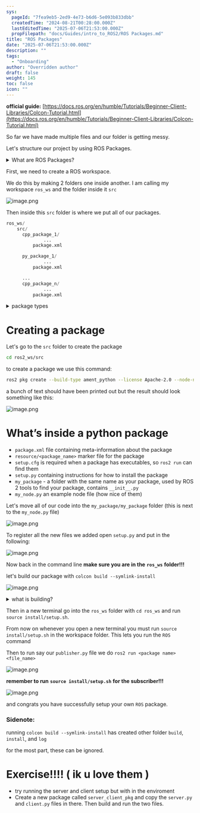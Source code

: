 ```yaml
---
sys:
  pageId: "7fea9eb5-2ed9-4e73-b6d6-5e093b833dbb"
  createdTime: "2024-08-21T00:28:00.000Z"
  lastEditedTime: "2025-07-06T21:53:00.000Z"
  propFilepath: "docs/Guides/intro_to_ROS2/ROS Packages.md"
title: "ROS Packages"
date: "2025-07-06T21:53:00.000Z"
description: ""
tags:
  - "Onboarding"
author: "Overridden author"
draft: false
weight: 145
toc: false
icon: ""
---
```


**official guide:** [https://docs.ros.org/en/humble/Tutorials/Beginner-Client-Libraries/Colcon-Tutorial.html](https://docs.ros.org/en/humble/Tutorials/Beginner-Client-Libraries/Colcon-Tutorial.html)

So far we have made multiple files and our folder is getting messy.

Let's structure our project by using ROS Packages.

<details>
      <summary>What are ROS Packages?</summary>
      ROS Packages are, as the name implies, packages of code that are highly sharable between ROS developers.
  </details>

First, we need to create a ROS workspace.

We do this by making 2 folders one inside another. I am calling my workspace `ros_ws` and the folder inside it `src`

![image.png](https://prod-files-secure.s3.us-west-2.amazonaws.com/d518164a-d88e-44d1-a4ee-3adb3bd8bce0/70706947-fd18-4537-a67b-e12946812d31/image.png?X-Amz-Algorithm=AWS4-HMAC-SHA256&X-Amz-Content-Sha256=UNSIGNED-PAYLOAD&X-Amz-Credential=ASIAZI2LB4665FLYENIO%2F20250724%2Fus-west-2%2Fs3%2Faws4_request&X-Amz-Date=20250724T161123Z&X-Amz-Expires=3600&X-Amz-Security-Token=IQoJb3JpZ2luX2VjEAgaCXVzLXdlc3QtMiJGMEQCIEufEERd6czKn3FUZT3r0okzaIh9R3PnQBWKmgRHoXPeAiBXzllk%2BlJ9%2BkPflI6R0V6kJ1yF7L6pM3k61Y0dbniKVSr%2FAwgxEAAaDDYzNzQyMzE4MzgwNSIMKWyIWNBdUQE6CdnoKtwDWaE7tT2t9PneBWpEPN0l%2BmMf%2BucCVBrAguQQRKGQBTKojqSkEdXsKr4WMOS0jU2FDtACOtX5gVztGhVdtuOlYQWnDFuRJ5c%2BIglgLJhrw97MWjDh%2BxFZe7H8JE%2FYGMD40jpyG61xV24KhUM3YA8tC4Z0LmW%2BAgGAQOx5efguwPBVm2BlmzphcF3ozaA92GZJt8X74a81MuSQLPx%2Bp%2FWkTJqs14cWSsoXsvOOsUDU2FF9L8x%2BOHXUKQkzYEuxV4PXCFfAus9wTwgNneZKd%2B%2BHWBU0rPNWM7m%2Bk4NBTnCImaxry9SraAhzAf6Sn350v%2B0t5jA424kcR6xDLtBDH4Sk9G%2BZX5DUmykXj71uTaP0fcney1XAGZJAJrnT2JJInN4BammBBNOfhacdVcirnkisyD0F9AHJ6ytkZ6GIQUzOjuLptDHeLZeadYkGEKzzKL03vZSRngqDSuqiL%2BjTEestFUmKumQUJ%2BJQhUMu9NoAFiR94MVLZ%2FkKjneLPQ%2F5EKcrPJf76wumB%2F%2FuwaNBnNrDx1Y3xAKABPGyy8QVJ1cMZ8MlrBWQlV8aRWpJ1WiyiyUsKXzxqMWSr94qI4u0h3iLCL4lHPuQ5lP%2FZHg%2BDEdpm5BdDyrfNCkyYYflHCAw6bCJxAY6pgGiVG9XvNQW24x5jqHu95QfT5o8P5%2FC0nT4Nm6yXPhgvQRst3NIa%2FcC67OmUU5Tl9nMpKLL9mY%2BR8VIiRbK9VArW%2FQhBGmc7qCZIF3Gh63Dly4rVHzzXYQYL%2Bh%2BqyCBpt6l0qyuEvKrXtPQEi2efyCD4XCunJ9UyXXQAnrUJaKBGblTULZMAQV21MBOtiHVWeEdg6U7JDD0hmllk8t08OSYvQ0jsYuT&X-Amz-Signature=66be9cec4be68435745323c7f6398748c8803461925ad0a6f8e211ef4bf703ce&X-Amz-SignedHeaders=host&x-amz-checksum-mode=ENABLED&x-id=GetObject)

Then inside this `src` folder is where we put all of our packages.

```python
ros_ws/
    src/
      cpp_package_1/
		      ...
          package.xml

      py_package_1/
		      ...
          package.xml

      ...
      cpp_package_n/
		      ...
          package.xml

```

<details>

<summary>package types</summary>

packages can be either `C++` or python.

the intern file structure is different for each but for this guide we will stick to creating python packages

</details>

# Creating a package

Let's go to the `src` folder to create the package

```bash
cd ros2_ws/src
```

to create a package we use this command:

```bash
ros2 pkg create --build-type ament_python --license Apache-2.0 --node-name my_node my_package
```

a bunch of text should have been printed out but the result should look something like this:

![image.png](https://prod-files-secure.s3.us-west-2.amazonaws.com/d518164a-d88e-44d1-a4ee-3adb3bd8bce0/e6cf1e3f-8512-4a3e-b131-079f800bf3e8/image.png?X-Amz-Algorithm=AWS4-HMAC-SHA256&X-Amz-Content-Sha256=UNSIGNED-PAYLOAD&X-Amz-Credential=ASIAZI2LB4665FLYENIO%2F20250724%2Fus-west-2%2Fs3%2Faws4_request&X-Amz-Date=20250724T161123Z&X-Amz-Expires=3600&X-Amz-Security-Token=IQoJb3JpZ2luX2VjEAgaCXVzLXdlc3QtMiJGMEQCIEufEERd6czKn3FUZT3r0okzaIh9R3PnQBWKmgRHoXPeAiBXzllk%2BlJ9%2BkPflI6R0V6kJ1yF7L6pM3k61Y0dbniKVSr%2FAwgxEAAaDDYzNzQyMzE4MzgwNSIMKWyIWNBdUQE6CdnoKtwDWaE7tT2t9PneBWpEPN0l%2BmMf%2BucCVBrAguQQRKGQBTKojqSkEdXsKr4WMOS0jU2FDtACOtX5gVztGhVdtuOlYQWnDFuRJ5c%2BIglgLJhrw97MWjDh%2BxFZe7H8JE%2FYGMD40jpyG61xV24KhUM3YA8tC4Z0LmW%2BAgGAQOx5efguwPBVm2BlmzphcF3ozaA92GZJt8X74a81MuSQLPx%2Bp%2FWkTJqs14cWSsoXsvOOsUDU2FF9L8x%2BOHXUKQkzYEuxV4PXCFfAus9wTwgNneZKd%2B%2BHWBU0rPNWM7m%2Bk4NBTnCImaxry9SraAhzAf6Sn350v%2B0t5jA424kcR6xDLtBDH4Sk9G%2BZX5DUmykXj71uTaP0fcney1XAGZJAJrnT2JJInN4BammBBNOfhacdVcirnkisyD0F9AHJ6ytkZ6GIQUzOjuLptDHeLZeadYkGEKzzKL03vZSRngqDSuqiL%2BjTEestFUmKumQUJ%2BJQhUMu9NoAFiR94MVLZ%2FkKjneLPQ%2F5EKcrPJf76wumB%2F%2FuwaNBnNrDx1Y3xAKABPGyy8QVJ1cMZ8MlrBWQlV8aRWpJ1WiyiyUsKXzxqMWSr94qI4u0h3iLCL4lHPuQ5lP%2FZHg%2BDEdpm5BdDyrfNCkyYYflHCAw6bCJxAY6pgGiVG9XvNQW24x5jqHu95QfT5o8P5%2FC0nT4Nm6yXPhgvQRst3NIa%2FcC67OmUU5Tl9nMpKLL9mY%2BR8VIiRbK9VArW%2FQhBGmc7qCZIF3Gh63Dly4rVHzzXYQYL%2Bh%2BqyCBpt6l0qyuEvKrXtPQEi2efyCD4XCunJ9UyXXQAnrUJaKBGblTULZMAQV21MBOtiHVWeEdg6U7JDD0hmllk8t08OSYvQ0jsYuT&X-Amz-Signature=e05f4ee49143e78ce93c331669994a53dbb9bcaad059dc6c546795025b7ffc86&X-Amz-SignedHeaders=host&x-amz-checksum-mode=ENABLED&x-id=GetObject)

# What’s inside a python package

- `package.xml` file containing meta-information about the package
- `resource/<package_name>` marker file for the package
- `setup.cfg` is required when a package has executables, so `ros2 run` can find them
- `setup.py` containing instructions for how to install the package
- `my_package` - a folder with the same name as your package, used by ROS 2 tools to find your package, contains `__init__.py`
- `my_node.py` an example node file (how nice of them)

Let's move all of our code into the `my_package/my_package` folder (this is next to the `my_node.py` file)

![image.png](https://prod-files-secure.s3.us-west-2.amazonaws.com/d518164a-d88e-44d1-a4ee-3adb3bd8bce0/9ce58f11-0da9-4d3e-b86d-506a9685d378/image.png?X-Amz-Algorithm=AWS4-HMAC-SHA256&X-Amz-Content-Sha256=UNSIGNED-PAYLOAD&X-Amz-Credential=ASIAZI2LB4665FLYENIO%2F20250724%2Fus-west-2%2Fs3%2Faws4_request&X-Amz-Date=20250724T161123Z&X-Amz-Expires=3600&X-Amz-Security-Token=IQoJb3JpZ2luX2VjEAgaCXVzLXdlc3QtMiJGMEQCIEufEERd6czKn3FUZT3r0okzaIh9R3PnQBWKmgRHoXPeAiBXzllk%2BlJ9%2BkPflI6R0V6kJ1yF7L6pM3k61Y0dbniKVSr%2FAwgxEAAaDDYzNzQyMzE4MzgwNSIMKWyIWNBdUQE6CdnoKtwDWaE7tT2t9PneBWpEPN0l%2BmMf%2BucCVBrAguQQRKGQBTKojqSkEdXsKr4WMOS0jU2FDtACOtX5gVztGhVdtuOlYQWnDFuRJ5c%2BIglgLJhrw97MWjDh%2BxFZe7H8JE%2FYGMD40jpyG61xV24KhUM3YA8tC4Z0LmW%2BAgGAQOx5efguwPBVm2BlmzphcF3ozaA92GZJt8X74a81MuSQLPx%2Bp%2FWkTJqs14cWSsoXsvOOsUDU2FF9L8x%2BOHXUKQkzYEuxV4PXCFfAus9wTwgNneZKd%2B%2BHWBU0rPNWM7m%2Bk4NBTnCImaxry9SraAhzAf6Sn350v%2B0t5jA424kcR6xDLtBDH4Sk9G%2BZX5DUmykXj71uTaP0fcney1XAGZJAJrnT2JJInN4BammBBNOfhacdVcirnkisyD0F9AHJ6ytkZ6GIQUzOjuLptDHeLZeadYkGEKzzKL03vZSRngqDSuqiL%2BjTEestFUmKumQUJ%2BJQhUMu9NoAFiR94MVLZ%2FkKjneLPQ%2F5EKcrPJf76wumB%2F%2FuwaNBnNrDx1Y3xAKABPGyy8QVJ1cMZ8MlrBWQlV8aRWpJ1WiyiyUsKXzxqMWSr94qI4u0h3iLCL4lHPuQ5lP%2FZHg%2BDEdpm5BdDyrfNCkyYYflHCAw6bCJxAY6pgGiVG9XvNQW24x5jqHu95QfT5o8P5%2FC0nT4Nm6yXPhgvQRst3NIa%2FcC67OmUU5Tl9nMpKLL9mY%2BR8VIiRbK9VArW%2FQhBGmc7qCZIF3Gh63Dly4rVHzzXYQYL%2Bh%2BqyCBpt6l0qyuEvKrXtPQEi2efyCD4XCunJ9UyXXQAnrUJaKBGblTULZMAQV21MBOtiHVWeEdg6U7JDD0hmllk8t08OSYvQ0jsYuT&X-Amz-Signature=cd049db04d590a414d5500a2e50a49a1ee1e2519285b250417b31234a3099b12&X-Amz-SignedHeaders=host&x-amz-checksum-mode=ENABLED&x-id=GetObject)

To register all the new files we added open `setup.py` and put in the following:

![image.png](https://prod-files-secure.s3.us-west-2.amazonaws.com/d518164a-d88e-44d1-a4ee-3adb3bd8bce0/1cd7c262-4cae-4496-9d75-c178537d24a2/image.png?X-Amz-Algorithm=AWS4-HMAC-SHA256&X-Amz-Content-Sha256=UNSIGNED-PAYLOAD&X-Amz-Credential=ASIAZI2LB4665FLYENIO%2F20250724%2Fus-west-2%2Fs3%2Faws4_request&X-Amz-Date=20250724T161123Z&X-Amz-Expires=3600&X-Amz-Security-Token=IQoJb3JpZ2luX2VjEAgaCXVzLXdlc3QtMiJGMEQCIEufEERd6czKn3FUZT3r0okzaIh9R3PnQBWKmgRHoXPeAiBXzllk%2BlJ9%2BkPflI6R0V6kJ1yF7L6pM3k61Y0dbniKVSr%2FAwgxEAAaDDYzNzQyMzE4MzgwNSIMKWyIWNBdUQE6CdnoKtwDWaE7tT2t9PneBWpEPN0l%2BmMf%2BucCVBrAguQQRKGQBTKojqSkEdXsKr4WMOS0jU2FDtACOtX5gVztGhVdtuOlYQWnDFuRJ5c%2BIglgLJhrw97MWjDh%2BxFZe7H8JE%2FYGMD40jpyG61xV24KhUM3YA8tC4Z0LmW%2BAgGAQOx5efguwPBVm2BlmzphcF3ozaA92GZJt8X74a81MuSQLPx%2Bp%2FWkTJqs14cWSsoXsvOOsUDU2FF9L8x%2BOHXUKQkzYEuxV4PXCFfAus9wTwgNneZKd%2B%2BHWBU0rPNWM7m%2Bk4NBTnCImaxry9SraAhzAf6Sn350v%2B0t5jA424kcR6xDLtBDH4Sk9G%2BZX5DUmykXj71uTaP0fcney1XAGZJAJrnT2JJInN4BammBBNOfhacdVcirnkisyD0F9AHJ6ytkZ6GIQUzOjuLptDHeLZeadYkGEKzzKL03vZSRngqDSuqiL%2BjTEestFUmKumQUJ%2BJQhUMu9NoAFiR94MVLZ%2FkKjneLPQ%2F5EKcrPJf76wumB%2F%2FuwaNBnNrDx1Y3xAKABPGyy8QVJ1cMZ8MlrBWQlV8aRWpJ1WiyiyUsKXzxqMWSr94qI4u0h3iLCL4lHPuQ5lP%2FZHg%2BDEdpm5BdDyrfNCkyYYflHCAw6bCJxAY6pgGiVG9XvNQW24x5jqHu95QfT5o8P5%2FC0nT4Nm6yXPhgvQRst3NIa%2FcC67OmUU5Tl9nMpKLL9mY%2BR8VIiRbK9VArW%2FQhBGmc7qCZIF3Gh63Dly4rVHzzXYQYL%2Bh%2BqyCBpt6l0qyuEvKrXtPQEi2efyCD4XCunJ9UyXXQAnrUJaKBGblTULZMAQV21MBOtiHVWeEdg6U7JDD0hmllk8t08OSYvQ0jsYuT&X-Amz-Signature=ca0515f7fbade9c6aa45234af78b566113452a4e74a88300a73c6b698cdd3156&X-Amz-SignedHeaders=host&x-amz-checksum-mode=ENABLED&x-id=GetObject)

Now back in the command line **make sure you are in the** **`ros_ws`** **folder!!!**

let's build our package with `colcon build --symlink-install`

![image.png](https://prod-files-secure.s3.us-west-2.amazonaws.com/d518164a-d88e-44d1-a4ee-3adb3bd8bce0/2f2a0d27-b173-48fd-b189-5f5c0ce65619/image.png?X-Amz-Algorithm=AWS4-HMAC-SHA256&X-Amz-Content-Sha256=UNSIGNED-PAYLOAD&X-Amz-Credential=ASIAZI2LB4665FLYENIO%2F20250724%2Fus-west-2%2Fs3%2Faws4_request&X-Amz-Date=20250724T161123Z&X-Amz-Expires=3600&X-Amz-Security-Token=IQoJb3JpZ2luX2VjEAgaCXVzLXdlc3QtMiJGMEQCIEufEERd6czKn3FUZT3r0okzaIh9R3PnQBWKmgRHoXPeAiBXzllk%2BlJ9%2BkPflI6R0V6kJ1yF7L6pM3k61Y0dbniKVSr%2FAwgxEAAaDDYzNzQyMzE4MzgwNSIMKWyIWNBdUQE6CdnoKtwDWaE7tT2t9PneBWpEPN0l%2BmMf%2BucCVBrAguQQRKGQBTKojqSkEdXsKr4WMOS0jU2FDtACOtX5gVztGhVdtuOlYQWnDFuRJ5c%2BIglgLJhrw97MWjDh%2BxFZe7H8JE%2FYGMD40jpyG61xV24KhUM3YA8tC4Z0LmW%2BAgGAQOx5efguwPBVm2BlmzphcF3ozaA92GZJt8X74a81MuSQLPx%2Bp%2FWkTJqs14cWSsoXsvOOsUDU2FF9L8x%2BOHXUKQkzYEuxV4PXCFfAus9wTwgNneZKd%2B%2BHWBU0rPNWM7m%2Bk4NBTnCImaxry9SraAhzAf6Sn350v%2B0t5jA424kcR6xDLtBDH4Sk9G%2BZX5DUmykXj71uTaP0fcney1XAGZJAJrnT2JJInN4BammBBNOfhacdVcirnkisyD0F9AHJ6ytkZ6GIQUzOjuLptDHeLZeadYkGEKzzKL03vZSRngqDSuqiL%2BjTEestFUmKumQUJ%2BJQhUMu9NoAFiR94MVLZ%2FkKjneLPQ%2F5EKcrPJf76wumB%2F%2FuwaNBnNrDx1Y3xAKABPGyy8QVJ1cMZ8MlrBWQlV8aRWpJ1WiyiyUsKXzxqMWSr94qI4u0h3iLCL4lHPuQ5lP%2FZHg%2BDEdpm5BdDyrfNCkyYYflHCAw6bCJxAY6pgGiVG9XvNQW24x5jqHu95QfT5o8P5%2FC0nT4Nm6yXPhgvQRst3NIa%2FcC67OmUU5Tl9nMpKLL9mY%2BR8VIiRbK9VArW%2FQhBGmc7qCZIF3Gh63Dly4rVHzzXYQYL%2Bh%2BqyCBpt6l0qyuEvKrXtPQEi2efyCD4XCunJ9UyXXQAnrUJaKBGblTULZMAQV21MBOtiHVWeEdg6U7JDD0hmllk8t08OSYvQ0jsYuT&X-Amz-Signature=1b9753fa5216d6483d28ab4da9a0cbfbf7774708713a712bf80aed3197e09cd6&X-Amz-SignedHeaders=host&x-amz-checksum-mode=ENABLED&x-id=GetObject)

<details>

<summary>what is building?</summary>

if you are a CS major at Rose-Hulman you will learn the answer to this in CSSE132

but TLDR; is it combines all the code files into one program that can be run easily 

</details>

Then in a new terminal go into the `ros_ws` folder with `cd ros_ws` and run `source install/setup.sh`. 

From now on whenever you open a new terminal you must run `source install/setup.sh` in the workspace folder. This lets you run the `ROS` command

Then to run say our `publisher.py` file we do `ros2 run <package name> <file_name>`

![image.png](https://prod-files-secure.s3.us-west-2.amazonaws.com/d518164a-d88e-44d1-a4ee-3adb3bd8bce0/4f4b1219-3a44-4632-aa0a-ce3471699f59/image.png?X-Amz-Algorithm=AWS4-HMAC-SHA256&X-Amz-Content-Sha256=UNSIGNED-PAYLOAD&X-Amz-Credential=ASIAZI2LB4665FLYENIO%2F20250724%2Fus-west-2%2Fs3%2Faws4_request&X-Amz-Date=20250724T161123Z&X-Amz-Expires=3600&X-Amz-Security-Token=IQoJb3JpZ2luX2VjEAgaCXVzLXdlc3QtMiJGMEQCIEufEERd6czKn3FUZT3r0okzaIh9R3PnQBWKmgRHoXPeAiBXzllk%2BlJ9%2BkPflI6R0V6kJ1yF7L6pM3k61Y0dbniKVSr%2FAwgxEAAaDDYzNzQyMzE4MzgwNSIMKWyIWNBdUQE6CdnoKtwDWaE7tT2t9PneBWpEPN0l%2BmMf%2BucCVBrAguQQRKGQBTKojqSkEdXsKr4WMOS0jU2FDtACOtX5gVztGhVdtuOlYQWnDFuRJ5c%2BIglgLJhrw97MWjDh%2BxFZe7H8JE%2FYGMD40jpyG61xV24KhUM3YA8tC4Z0LmW%2BAgGAQOx5efguwPBVm2BlmzphcF3ozaA92GZJt8X74a81MuSQLPx%2Bp%2FWkTJqs14cWSsoXsvOOsUDU2FF9L8x%2BOHXUKQkzYEuxV4PXCFfAus9wTwgNneZKd%2B%2BHWBU0rPNWM7m%2Bk4NBTnCImaxry9SraAhzAf6Sn350v%2B0t5jA424kcR6xDLtBDH4Sk9G%2BZX5DUmykXj71uTaP0fcney1XAGZJAJrnT2JJInN4BammBBNOfhacdVcirnkisyD0F9AHJ6ytkZ6GIQUzOjuLptDHeLZeadYkGEKzzKL03vZSRngqDSuqiL%2BjTEestFUmKumQUJ%2BJQhUMu9NoAFiR94MVLZ%2FkKjneLPQ%2F5EKcrPJf76wumB%2F%2FuwaNBnNrDx1Y3xAKABPGyy8QVJ1cMZ8MlrBWQlV8aRWpJ1WiyiyUsKXzxqMWSr94qI4u0h3iLCL4lHPuQ5lP%2FZHg%2BDEdpm5BdDyrfNCkyYYflHCAw6bCJxAY6pgGiVG9XvNQW24x5jqHu95QfT5o8P5%2FC0nT4Nm6yXPhgvQRst3NIa%2FcC67OmUU5Tl9nMpKLL9mY%2BR8VIiRbK9VArW%2FQhBGmc7qCZIF3Gh63Dly4rVHzzXYQYL%2Bh%2BqyCBpt6l0qyuEvKrXtPQEi2efyCD4XCunJ9UyXXQAnrUJaKBGblTULZMAQV21MBOtiHVWeEdg6U7JDD0hmllk8t08OSYvQ0jsYuT&X-Amz-Signature=5d8366c3dddb350a21075137527b6c4fd39237b1cf180ef16cfe2aef27adf34c&X-Amz-SignedHeaders=host&x-amz-checksum-mode=ENABLED&x-id=GetObject)

**remember to run** **`source install/setup.sh`** **for the subscriber!!!**

![image.png](https://prod-files-secure.s3.us-west-2.amazonaws.com/d518164a-d88e-44d1-a4ee-3adb3bd8bce0/02121119-dad4-49ec-8356-c956108b4243/image.png?X-Amz-Algorithm=AWS4-HMAC-SHA256&X-Amz-Content-Sha256=UNSIGNED-PAYLOAD&X-Amz-Credential=ASIAZI2LB4665FLYENIO%2F20250724%2Fus-west-2%2Fs3%2Faws4_request&X-Amz-Date=20250724T161123Z&X-Amz-Expires=3600&X-Amz-Security-Token=IQoJb3JpZ2luX2VjEAgaCXVzLXdlc3QtMiJGMEQCIEufEERd6czKn3FUZT3r0okzaIh9R3PnQBWKmgRHoXPeAiBXzllk%2BlJ9%2BkPflI6R0V6kJ1yF7L6pM3k61Y0dbniKVSr%2FAwgxEAAaDDYzNzQyMzE4MzgwNSIMKWyIWNBdUQE6CdnoKtwDWaE7tT2t9PneBWpEPN0l%2BmMf%2BucCVBrAguQQRKGQBTKojqSkEdXsKr4WMOS0jU2FDtACOtX5gVztGhVdtuOlYQWnDFuRJ5c%2BIglgLJhrw97MWjDh%2BxFZe7H8JE%2FYGMD40jpyG61xV24KhUM3YA8tC4Z0LmW%2BAgGAQOx5efguwPBVm2BlmzphcF3ozaA92GZJt8X74a81MuSQLPx%2Bp%2FWkTJqs14cWSsoXsvOOsUDU2FF9L8x%2BOHXUKQkzYEuxV4PXCFfAus9wTwgNneZKd%2B%2BHWBU0rPNWM7m%2Bk4NBTnCImaxry9SraAhzAf6Sn350v%2B0t5jA424kcR6xDLtBDH4Sk9G%2BZX5DUmykXj71uTaP0fcney1XAGZJAJrnT2JJInN4BammBBNOfhacdVcirnkisyD0F9AHJ6ytkZ6GIQUzOjuLptDHeLZeadYkGEKzzKL03vZSRngqDSuqiL%2BjTEestFUmKumQUJ%2BJQhUMu9NoAFiR94MVLZ%2FkKjneLPQ%2F5EKcrPJf76wumB%2F%2FuwaNBnNrDx1Y3xAKABPGyy8QVJ1cMZ8MlrBWQlV8aRWpJ1WiyiyUsKXzxqMWSr94qI4u0h3iLCL4lHPuQ5lP%2FZHg%2BDEdpm5BdDyrfNCkyYYflHCAw6bCJxAY6pgGiVG9XvNQW24x5jqHu95QfT5o8P5%2FC0nT4Nm6yXPhgvQRst3NIa%2FcC67OmUU5Tl9nMpKLL9mY%2BR8VIiRbK9VArW%2FQhBGmc7qCZIF3Gh63Dly4rVHzzXYQYL%2Bh%2BqyCBpt6l0qyuEvKrXtPQEi2efyCD4XCunJ9UyXXQAnrUJaKBGblTULZMAQV21MBOtiHVWeEdg6U7JDD0hmllk8t08OSYvQ0jsYuT&X-Amz-Signature=9f1163874ad9379cad55b515330da5664616cd85ce9f871efe6d586079b72237&X-Amz-SignedHeaders=host&x-amz-checksum-mode=ENABLED&x-id=GetObject)

and congrats you have successfully setup your own `ROS` package.

### Sidenote:

running `colcon build --symlink-install` has created other folder `build`, `install`, and `log`

for the most part, these can be ignored.

# Exercise!!!! ( ik u love them )

- try running the server and client setup but with in the enviroment
- Create a new package called `server_client_pkg` and copy the `server.py` and `client.py` files in there. Then build and run the two files.
